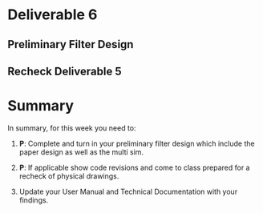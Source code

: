 
# Deliverable 6

## Preliminary Filter Design

## Recheck Deliverable 5






# Summary

In summary, for this week you need to:

1. **P**: Complete and turn in your preliminary filter design which include the paper design as well as the multi sim. 

2. **P**: If applicable show code revisions and come to class prepared for a recheck of physical drawings.

3. Update your User Manual and Technical Documentation with your findings.
